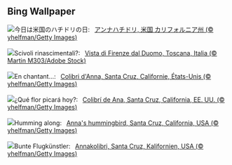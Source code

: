 ## Bing Wallpaper
![](https://www.bing.com/th?id=OHR.SantaCruzHummer_JA-JP9857439185_UHD.jpg&w=1000)今日は米国のハチドリの日:&nbsp;&ensp;[アンナハチドリ, 米国 カリフォルニア州 (© yhelfman/Getty Images)](https://www.bing.com/th?id=OHR.SantaCruzHummer_JA-JP9857439185_UHD.jpg)
<br><br/>
![](https://www.bing.com/th?id=OHR.FestaRificolona_IT-IT8489654769_UHD.jpg&w=1000)Scivoli rinascimentali?:&nbsp;&ensp;[Vista di Firenze dal Duomo, Toscana, Italia (© Martin M303/Adobe Stock)](https://www.bing.com/th?id=OHR.FestaRificolona_IT-IT8489654769_UHD.jpg)
<br><br/>
![](https://www.bing.com/th?id=OHR.SantaCruzHummer_FR-FR8767186794_UHD.jpg&w=1000)En chantant...:&nbsp;&ensp;[Colibri d'Anna, Santa Cruz, Californie, États-Unis (© yhelfman/Getty Images)](https://www.bing.com/th?id=OHR.SantaCruzHummer_FR-FR8767186794_UHD.jpg)
<br><br/>
![](https://www.bing.com/th?id=OHR.SantaCruzHummer_ES-ES5411382953_UHD.jpg&w=1000)¿Qué flor picará hoy?:&nbsp;&ensp;[Colibrí de Ana, Santa Cruz, California, EE. UU. (© yhelfman/Getty Images)](https://www.bing.com/th?id=OHR.SantaCruzHummer_ES-ES5411382953_UHD.jpg)
<br><br/>
![](https://www.bing.com/th?id=OHR.SantaCruzHummer_EN-GB3567004947_UHD.jpg&w=1000)Humming along:&nbsp;&ensp;[Anna's hummingbird, Santa Cruz, California, USA (© yhelfman/Getty Images)](https://www.bing.com/th?id=OHR.SantaCruzHummer_EN-GB3567004947_UHD.jpg)
<br><br/>
![](https://www.bing.com/th?id=OHR.SantaCruzHummer_DE-DE2867503109_UHD.jpg&w=1000)Bunte Flugkünstler:&nbsp;&ensp;[Annakolibri, Santa Cruz, Kalifornien, USA (© yhelfman/Getty Images)](https://www.bing.com/th?id=OHR.SantaCruzHummer_DE-DE2867503109_UHD.jpg)
<br><br/>
